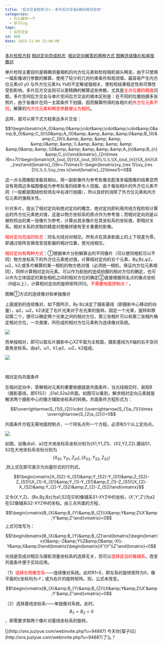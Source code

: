 ```yaml
---
title: '后方交会检校(5)--多片后方交会&相对绝对定向'
categories:
  - 什么都学一下
  - 学习log
tags:
  - 后方交会
id: 808
date: 2015-11-04 12:00:00
---
```


[多片检校方程](#多片交会)&nbsp;[相对定向完成标志](#相对定向完成标志)&nbsp;&nbsp;[相对定向解答的两种方式](#两种方式)&nbsp;[图解连续像片和单独像对](#图解)

单片检校主要目的是精确测量相机的内方位元素和检校相机镜头畸变。由于只使用一幅影像进行参数的解算，使用了较少的几何约束条件和观测值，最容易产生内方位元素x0 y0 与外方位元素Xs Ys的不定解或强相关，使检校结果稳定性和可靠性受到影响。多片后方交会则可以更精确的解算这些参数，尤其是<font color="#FF0000">主点位置的精度</font>问题。多片空间后方交会与单片空间后方交会的根本区别是：在不同的位置拍摄多张照片，由于各像片在同一主距条件下拍摄，因而解算所得的各相片的<font color="#FF0000">外方位元素不同</font>，解算的<font color="#FF0000">内方位元素和畸变参数被认为相同</font>。

这样，就可以用下式方程表达<a name="多片交会">多片交会</a>：

$$!\begin{bmatrix}A_{I}&amp;0&amp;\cdot&amp;\cdot&amp;\cdot&amp;0&amp;B_{I}&amp;C_{I}\\0&amp;A_{II}&amp;.&amp;.&amp;.&amp;0&amp;B_{II}&amp;C_{II}\\.&amp;.&amp; &amp; &amp; &amp;0&amp;.&amp;.\\.&amp;.&amp; &amp; &amp; &amp;0&amp;.&amp;.\\0&amp;.&amp;.&amp;.&amp;.&amp;A_{n}&amp;B_{n}&amp;C_{n}\end{bmatrix}_{2n\times (6n+7)}\begin{bmatrix}X_{out_{I}}\\X_{out_{II}}\\.\\.\\.\\X_{out_{n}}\\X_{in}\\X_{res}\end{bmatrix}_{(6n+7)\times1}-\begin{bmatrix}xy_{res 1}\\xy_{res 2}\\.\\.\\.\\xy_{res n}\end{bmatrix}_{2\times1}=0$$

这一点与图像配准极其相似，用一副影像作为参考影像去配准多幅图像的结果显然没有用周边多幅图像组为参考标准的结果令人信服。由于每张相片的外方位元素不同（一般都是围绕检校场左中右进行拍摄），所以良好的消除了外方位元素和内方位元素的强相关性。

针对多片，提出了相对定向和绝对定向的概念，绝对定向即利用共线方程检校计算出的外方位元素绝对值，这是以物方坐标系的原点作为参考值；而相对定向则是以被检校出的某一张像片为参考，计算出其余像片在其坐标系的坐标值，即相对关系。相对关系的求取的精度对图像拼接有至关重要的影像。

<a name="相对定向完成标志"><font color="#FF0000">相对定向完成的标志</font></a>：同名光线对对相交。所有点在其承影面上的上下视差为零。即通过矩阵变换改变投影器的相对位置，使光线相交。<font color="#FF0000">&nbsp;&nbsp;&nbsp;</font>

<a name="两种方式"><font color="#FF0000">相对定向有两种方式</font></a>：①根据单片分别解算出的不同像片（可以使同相机可以不同）物方坐标系下的外方位元素绝对值，计算相对定向的五个元素，By,Bz,φ2，ω2，k2;或多片解算的某一相机的物方绝对值（必须统一相机，保证内方位元素相同），同样计算相对定向元素。可以作为航拍的连续拍摄的相对方位的确定，也可以作为立体固定的某些相机之间的相对方位的确定②直接根据同名点的像点坐标（6组以上），计算相对定向的旋转矩阵[R|t]，<font color="#FF0000">不需要地面控制点！</font>。

<a name="图解">图解①方式的连续像对和单独像对</a>

上面提到的连续像对，如下图所示，By Bz决定了摄影基线（即摄影中心移动的向量），φ2，ω2，k2决定了右片光束对于左光束的旋转。固定一个光束，旋转和移动第二个，便可以确定两个光束之间的相对方位，第三张相片可以和第二张相片确定相对方位，一次类推，所形成的相对方位元素称为连续像对系统。

![](http://ww4.sinaimg.cn/large/68eb7c93gw1eyb8jft5rpj20ln0fmgoj.jpg)

而单独相对，即可以取左片摄影中心XZ平面为主核面，摄影基线为X轴的右手空间直角坐标系。由φ1，ω1，k1,φ2，ω2，k2组成。

![](http://ww3.sinaimg.cn/large/68eb7c93gw1eyb93i6vwcj20lg0d0dii.jpg)

&nbsp;

相对定向共面条件

在相对定向中，答解相对元素的重要依据就是共面条件，当光线相交时，易知B（摄影基线，即S1S2）,S1a1,S2a2共面。如图可以看到，解求相对定向元素就是解求两个摄影中心的像方辅助坐标系的转换。共面条件方程形式为：

$$!\overrightarrow{S_{1}S_{2}}\cdot (\overrightarrow{S_{1}a_{1}}\times \overrightarrow{S_{2}a_{2}})=0$$

共面条件方程无需地面控制点，一个同名点列一个方程。必须有5个以上定向点。

![](http://ww4.sinaimg.cn/large/68eb7c93gw1eyb9drztouj20lz0ig782.jpg)

如图，设像点a1、a2在大地坐标系坐标分别为(X1,Y1,Z1)、(X2,Y2,Z2).摄站S1、S2在大地坐标系坐标分别为$$(X_{S1},Y_{S1},Z_{S1}),(X_{S2},Y_{S2},Z_{S2})$$,则上式在即可表示为向量形式的行列式。

$$!\begin{vmatrix}X_{S2}-X_{S1}&amp;Y_{S2}-Y_{S1}&amp;Z_{S2}-Z_{S1}\\X_{1}-X_{S1}&amp;Y_{1}-Y_{S1}&amp;Z_{1}-Z_{S1}\\X_{2}-X_{S2}&amp;Y_{2}-Y_{S2}&amp;Z_{2}-Z_{S2}\end{vmatrix}$$

又令(X,Y,Z)、(Bx,By,Bz)为a1,S2在S1的像辅系S1-XYZ中的坐标，(X',Y',Z')为a2在S2像辅系S2-XYZ中的坐标。由三点共面的方程，

$$!\begin{vmatrix}B_{X}&amp;B_{Y}&amp;B_{Z}\\X&amp;Y&amp;Z\\X'&amp;Y'&amp;Z'\end{vmatrix}=0$$上式可改写为：

$$!\begin{bmatrix}B_{X}&amp;B_{Y}&amp;B_{Z}\end{bmatrix}\begin{bmatrix}0&amp;-Z&amp;Y\\Z&amp;0&amp;-X\\-Y&amp;X&amp;0\end{bmatrix}\begin{bmatrix}X'\\Y'\\Z'\end{bmatrix}=0$$

光线是否成对相交与摄影测量坐标系的选择无关，但可以<font color="#FF0000">选择适当的像辅系</font>，改变共面条件便于实际应用。

（1）<font color="#FF0000">选择左侧像空系</font>——连续像对系统。此时R1=E，即左系的旋转矩阵为0，像平面的z坐标均为-f；或为右片的旋转矩阵。则，公式未改变。

$$!\begin{vmatrix}B_{X}&amp;B_{Y}&amp;B_{Z}\\X&amp;Y&amp;Z\\X'&amp;Y'&amp;Z'\end{vmatrix}=0$$

（2）选择基线坐标系——单独像对系统。此时，$$B_{Y}=B_{Z}=0$$，即需要求取两个像片对基线坐标系的旋转。

<div class="PoweredByWebStory" style="margin-top:15px;margin-bottom:10px">[](http://sns.juziyue.com/webinvite.php?u=94887)&nbsp;今天你[菊子曰](http://sns.juziyue.com/webinvite.php?u=94887)了么？</div>